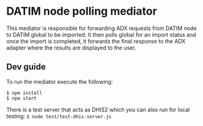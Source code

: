 # DATIM node polling mediator

This mediator is responsible for forwarding ADX requests from DATIM node to DATIM global to be imported. It then polls global for an import status and once the import is completed, it forwards the final response to the ADX adapter where the results are displayed to the user.

## Dev guide

To run the mediator execute the following:

```
$ npm install
$ npm start
```

There is a test server that acts as DHIS2 which you can also run for local testing: `$ node test/test-dhis-server.js`
